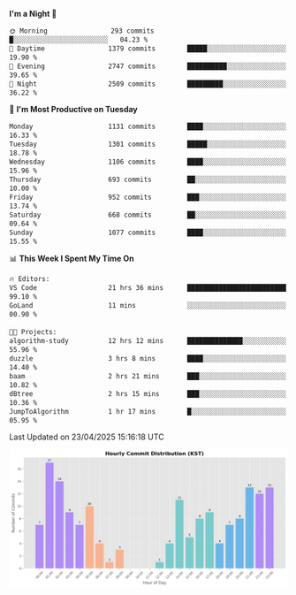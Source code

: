 <!--START_SECTION:waka-->
**I'm a Night 🦉** 

```text
🌞 Morning                293 commits         █░░░░░░░░░░░░░░░░░░░░░░░░   04.23 % 
🌆 Daytime                1379 commits        █████░░░░░░░░░░░░░░░░░░░░   19.90 % 
🌃 Evening                2747 commits        ██████████░░░░░░░░░░░░░░░   39.65 % 
🌙 Night                  2509 commits        █████████░░░░░░░░░░░░░░░░   36.22 % 
```
📅 **I'm Most Productive on Tuesday** 

```text
Monday                   1131 commits        ████░░░░░░░░░░░░░░░░░░░░░   16.33 % 
Tuesday                  1301 commits        █████░░░░░░░░░░░░░░░░░░░░   18.78 % 
Wednesday                1106 commits        ████░░░░░░░░░░░░░░░░░░░░░   15.96 % 
Thursday                 693 commits         ██░░░░░░░░░░░░░░░░░░░░░░░   10.00 % 
Friday                   952 commits         ███░░░░░░░░░░░░░░░░░░░░░░   13.74 % 
Saturday                 668 commits         ██░░░░░░░░░░░░░░░░░░░░░░░   09.64 % 
Sunday                   1077 commits        ████░░░░░░░░░░░░░░░░░░░░░   15.55 % 
```


📊 **This Week I Spent My Time On** 

```text
🔥 Editors: 
VS Code                  21 hrs 36 mins      █████████████████████████   99.10 % 
GoLand                   11 mins             ░░░░░░░░░░░░░░░░░░░░░░░░░   00.90 % 

🐱‍💻 Projects: 
algorithm-study          12 hrs 12 mins      ██████████████░░░░░░░░░░░   55.96 % 
duzzle                   3 hrs 8 mins        ████░░░░░░░░░░░░░░░░░░░░░   14.40 % 
baam                     2 hrs 21 mins       ███░░░░░░░░░░░░░░░░░░░░░░   10.82 % 
dBtree                   2 hrs 15 mins       ███░░░░░░░░░░░░░░░░░░░░░░   10.36 % 
JumpToAlgorithm          1 hr 17 mins        █░░░░░░░░░░░░░░░░░░░░░░░░   05.95 % 
```


 Last Updated on 23/04/2025 15:16:18 UTC
<!--END_SECTION:waka-->

<!-- HOURLY-COMMIT-GRAPH:START -->
![Hourly Commit Distribution](./commit_time_stats.png)
<!-- HOURLY-COMMIT-GRAPH:END -->
